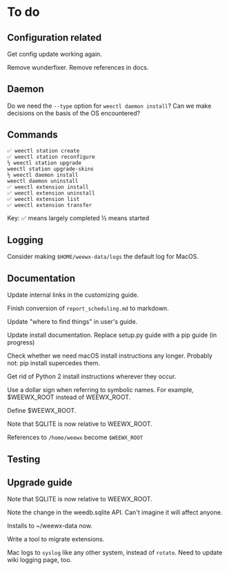 # To do


## Configuration related

Get config update working again. 

Remove wunderfixer. Remove references in docs.

## Daemon

Do we need the `--type` option for `weectl daemon install`? Can we make decisions on the basis
of the OS encountered?


## Commands
```
✅ weectl station create
✅ weectl station reconfigure
½ weectl station upgrade
weectl station upgrade-skins
½ weectl daemon install
weectl daemon uninstall
✅ weectl extension install
✅ weectl extension uninstall
✅ weectl extension list
✅ weectl extension transfer
```
Key: 
✅ means largely completed
½ means started

## Logging

Consider making `$HOME/weewx-data/logs` the default log for MacOS.


## Documentation

Update internal links in the customizing guide.

Finish conversion of `report_scheduling.md` to markdown.

Update "where to find things" in user's guide.

Update install documentation. Replace setup.py guide with a pip guide (in progress)

Check whether we need macOS install instructions any longer. Probably not: pip install supercedes
them.

Get rid of Python 2 install instructions wherever they occur.

Use a dollar sign when referring to symbolic names. For example, $WEEWX_ROOT instead of WEEWX_ROOT.

Define $WEEWX_ROOT.

Note that SQLITE is now relative to WEEWX_ROOT.

References to `/home/weewx` become `$WEEWX_ROOT`


## Testing


## Upgrade guide

Note that SQLITE is now relative to WEEWX_ROOT.

Note the change in the weedb.sqlite API. Can't imagine it will affect anyone.

Installs to ~/weewx-data now.

Write a tool to migrate extensions.

Mac logs to `syslog` like any other system, instead of `rotate`. Need to update wiki logging
page, too.
